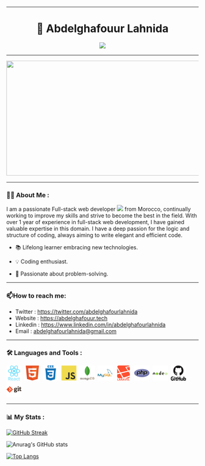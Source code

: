 

---
<div id="header" align="center">
  
# 🤺 Abdelghafouur Lahnida 
</div>
<div id="header" align="center">
  <img src="https://media.giphy.com/media/umYMU8G2ixG5mJBDo5/giphy.gif" width="100"/>
</div>

---

<div align="center">
  <img src="https://media.giphy.com/media/dWesBcTLavkZuG35MI/giphy.gif" width="600" height="300"/>
</div>

---

### :woman_technologist: About Me :

I am a passionate Full-stack web developer <img src="https://media.giphy.com/media/WUlplcMpOCEmTGBtBW/giphy.gif" width="30"> from Morocco, continually working to improve my skills and strive to become the best in the field. With over 1 year of experience in full-stack web development, I have gained valuable expertise in this domain. I have a deep passion for the logic and structure of coding, always aiming to write elegant and efficient code.

- 📚 Lifelong learner embracing new technologies.

- 💡 Coding enthusiast.

- 🎯 Passionate about problem-solving.

---

### :mailbox:How to reach me:
-  Twitter : https://twitter.com/abdelghafourlahnida
-  Website : https://abdelghafouur.tech
-  Linkedin : https://www.linkedin.com/in/abdelghafourlahnida
-  Email : abdelghafourlahnida@gmail.com

---

### :hammer_and_wrench: Languages and Tools :

<div>
  <img src="https://github.com/devicons/devicon/blob/master/icons/react/react-original-wordmark.svg" title="React" alt="React" width="40" height="40"/>&nbsp;
  <img src="https://github.com/devicons/devicon/blob/master/icons/html5/html5-original.svg" title="HTML5" alt="HTML" width="40" height="40"/>&nbsp;
  <img src="https://github.com/devicons/devicon/blob/master/icons/css3/css3-plain-wordmark.svg"  title="CSS3" alt="CSS" width="40" height="40"/>&nbsp;
  <img src="https://github.com/devicons/devicon/blob/master/icons/javascript/javascript-original.svg" title="JavaScript" alt="JavaScript" width="40" height="40"/>&nbsp;
  <img src="https://github.com/devicons/devicon/blob/master/icons/mongodb/mongodb-original-wordmark.svg" title="mongodb" alt="mongodb" width="40" height="40"/>&nbsp;
  <img src="https://github.com/devicons/devicon/blob/master/icons/mysql/mysql-original-wordmark.svg" title="MySQL"  alt="MySQL" width="40" height="40"/>&nbsp;
  <img src="https://github.com/devicons/devicon/blob/master/icons/laravel/laravel-plain-wordmark.svg" title="laravel" alt="laravel" width="40" height="40"/>&nbsp;
  <img src="https://github.com/devicons/devicon/blob/master/icons/php/php-original.svg" title="php" alt="php" width="40" height="40"/>&nbsp;
  <img src="https://github.com/devicons/devicon/blob/master/icons/nodejs/nodejs-original-wordmark.svg" title="NodeJS" alt="NodeJS" width="40" height="40"/>&nbsp;
  <img src="https://github.com/devicons/devicon/blob/master/icons/github/github-original-wordmark.svg" title="github" alt="github" width="40" height="40"/>&nbsp;
  <img src="https://github.com/devicons/devicon/blob/master/icons/git/git-original-wordmark.svg" title="Git" **alt="Git" width="40" height="40"/>
</div>

---

### 📊 My Stats :

  [![GitHub Streak](http://github-readme-streak-stats.herokuapp.com?user=abdelghafouur&theme=dark)](https://git.io/streak-stats)
  
  ![Anurag's GitHub stats](https://github-readme-stats.vercel.app/api?username=abdelghafouur&show_icons=true&theme=radical)
  
  [![Top Langs](https://github-readme-stats.vercel.app/api/top-langs/?username=abdelghafouur&layout=compact&theme=vision-friendly-dark)](https://github.com/anuraghazra/github-readme-stats)

